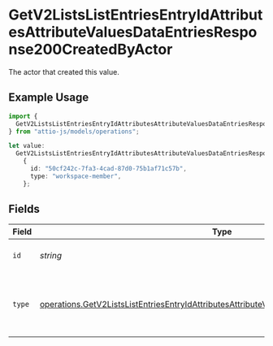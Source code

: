 # GetV2ListsListEntriesEntryIdAttributesAttributeValuesDataEntriesResponse200CreatedByActor

The actor that created this value.

## Example Usage

```typescript
import {
  GetV2ListsListEntriesEntryIdAttributesAttributeValuesDataEntriesResponse200CreatedByActor,
} from "attio-js/models/operations";

let value:
  GetV2ListsListEntriesEntryIdAttributesAttributeValuesDataEntriesResponse200CreatedByActor =
    {
      id: "50cf242c-7fa3-4cad-87d0-75b1af71c57b",
      type: "workspace-member",
    };
```

## Fields

| Field                                                                                                                                                                                                    | Type                                                                                                                                                                                                     | Required                                                                                                                                                                                                 | Description                                                                                                                                                                                              |
| -------------------------------------------------------------------------------------------------------------------------------------------------------------------------------------------------------- | -------------------------------------------------------------------------------------------------------------------------------------------------------------------------------------------------------- | -------------------------------------------------------------------------------------------------------------------------------------------------------------------------------------------------------- | -------------------------------------------------------------------------------------------------------------------------------------------------------------------------------------------------------- |
| `id`                                                                                                                                                                                                     | *string*                                                                                                                                                                                                 | :heavy_minus_sign:                                                                                                                                                                                       | An ID to identify the actor.                                                                                                                                                                             |
| `type`                                                                                                                                                                                                   | [operations.GetV2ListsListEntriesEntryIdAttributesAttributeValuesDataEntriesResponse200Type](../../models/operations/getv2listslistentriesentryidattributesattributevaluesdataentriesresponse200type.md) | :heavy_minus_sign:                                                                                                                                                                                       | The type of actor. [Read more information on actor types here](/docs/actors).                                                                                                                            |
